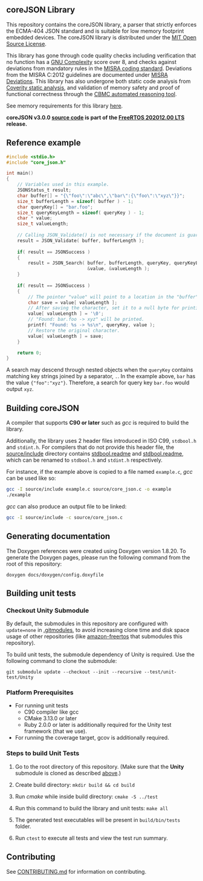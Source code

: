 ## coreJSON Library

This repository contains the coreJSON library, a parser that strictly enforces the ECMA-404 JSON standard and is suitable for low memory footprint embedded devices. The coreJSON library is distributed under the [MIT Open Source License](LICENSE).

This library has gone through code quality checks including verification that no function has a [GNU Complexity](https://www.gnu.org/software/complexity/manual/complexity.html) score over 8, and checks against deviations from mandatory rules in the [MISRA coding standard](https://www.misra.org.uk/MISRAHome/MISRAC2012/tabid/196/Default.aspx). Deviations from the MISRA C:2012 guidelines are documented under [MISRA Deviations](MISRA.md). This library has also undergone both static code analysis from [Coverity static analysis](https://scan.coverity.com/), and validation of memory safety and proof of functional correctness through the [CBMC automated reasoning tool](https://www.cprover.org/cbmc/).  

See memory requirements for this library [here](https://docs.aws.amazon.com/embedded-csdk/202012.00/lib-ref/libraries/standard/coreJSON/docs/doxygen/output/html/index.html#json_memory_requirements).

**coreJSON v3.0.0 [source code](https://github.com/FreeRTOS/coreJSON/tree/v3.0.0/source) is part of the [FreeRTOS 202012.00 LTS](https://github.com/FreeRTOS/FreeRTOS-LTS/tree/202012.00-LTS) release.**

## Reference example

```c
#include <stdio.h>
#include "core_json.h"

int main()
{
    // Variables used in this example.
    JSONStatus_t result;
    char buffer[] = "{\"foo\":\"abc\",\"bar\":{\"foo\":\"xyz\"}}";
    size_t bufferLength = sizeof( buffer ) - 1;
    char queryKey[] = "bar.foo";
    size_t queryKeyLength = sizeof( queryKey ) - 1;
    char * value;
    size_t valueLength;
    
    // Calling JSON_Validate() is not necessary if the document is guaranteed to be valid.
    result = JSON_Validate( buffer, bufferLength );
    
    if( result == JSONSuccess )
    {
        result = JSON_Search( buffer, bufferLength, queryKey, queryKeyLength,
                              &value, &valueLength );
    }
    
    if( result == JSONSuccess )
    {
        // The pointer "value" will point to a location in the "buffer".
        char save = value[ valueLength ];
        // After saving the character, set it to a null byte for printing.
        value[ valueLength ] = '\0';
        // "Found: bar.foo -> xyz" will be printed.
        printf( "Found: %s -> %s\n", queryKey, value );
        // Restore the original character.
        value[ valueLength ] = save;
    }

    return 0;
}
```
A search may descend through nested objects when the `queryKey` contains matching key strings joined by a separator, `.`. In the example above, `bar` has the value `{"foo":"xyz"}`. Therefore, a search for query key `bar.foo` would output `xyz`.

## Building coreJSON

A compiler that supports **C90 or later** such as *gcc* is required to build the library.

Additionally, the library uses 2 header files introduced in ISO C99, `stdbool.h` and `stdint.h`. For compilers that do not provide this header file, the [source/include](source/include) directory contains [stdbool.readme](source/include/stdbool.readme) and [stdbool.readme](source/include/stdint.readme), which can be renamed to `stdbool.h` and `stdint.h` respectively.

For instance, if the example above is copied to a file named `example.c`, *gcc* can be used like so:
```bash
gcc -I source/include example.c source/core_json.c -o example
./example
```

*gcc* can also produce an output file to be linked:
```bash
gcc -I source/include -c source/core_json.c
```

## Generating documentation

The Doxygen references were created using Doxygen version 1.8.20. To generate the
Doxygen pages, please run the following command from the root of this repository:

```shell
doxygen docs/doxygen/config.doxyfile
```

## Building unit tests

### Checkout Unity Submodule
By default, the submodules in this repository are configured with `update=none` in [.gitmodules](.gitmodules), to avoid increasing clone time and disk space usage of other repositories (like [amazon-freertos](https://github.com/aws/amazon-freertos) that submodules this repository).

To build unit tests, the submodule dependency of Unity is required. Use the following command to clone the submodule:
```
git submodule update --checkout --init --recursive --test/unit-test/Unity
```

### Platform Prerequisites

- For running unit tests
    - C90 compiler like gcc
    - CMake 3.13.0 or later
    - Ruby 2.0.0 or later is additionally required for the Unity test framework (that we use).
- For running the coverage target, gcov is additionally required.

### Steps to build Unit Tests

1. Go to the root directory of this repository. (Make sure that the **Unity** submodule is cloned as described [above](#checkout-unity-submodule).)

1. Create build directory: `mkdir build && cd build`

1. Run *cmake* while inside build directory: `cmake -S ../test`

1. Run this command to build the library and unit tests: `make all`

1. The generated test executables will be present in `build/bin/tests` folder.

1. Run `ctest` to execute all tests and view the test run summary.

## Contributing

See [CONTRIBUTING.md](./.github/CONTRIBUTING.md) for information on contributing.
